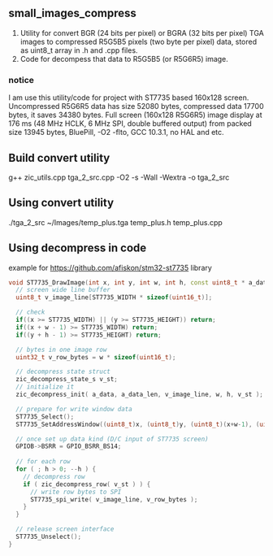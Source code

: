 ## small_images_compress

1. Utility for convert BGR (24 bits per pixel) or BGRA (32 bits per pixel) TGA images to compressed R5G5B5 pixels (two byte per pixel) data, stored as uint8_t array in .h and .cpp files.
2. Code for decompess that data to R5G5B5 (or R5G6R5) image.

### notice
  I am use this utility/code for project with ST7735 based 160x128 screen. Uncompressed R5G6R5 data has size 52080 bytes, compressed data 17700 bytes, it saves 34380 bytes.
  Full screen (160x128 R5G6R5) image display at 176 ms (48 MHz HCLK, 6 MHz SPI, double buffered output) from packed size 13945 bytes, BluePill, -O2 -flto, GCC 10.3.1, no HAL and etc.

## Build convert utility
  g++ zic_utils.cpp tga_2_src.cpp -O2 -s -Wall -Wextra -o tga_2_src

## Using convert utility
  ./tga_2_src ~/Images/temp_plus.tga temp_plus.h temp_plus.cpp

## Using decompress in code
  example for https://github.com/afiskon/stm32-st7735 library
```c++
void ST7735_DrawImage(int x, int y, int w, int h, const uint8_t * a_data, int a_data_len) {
  // screen wide line buffer
  uint8_t v_image_line[ST7735_WIDTH * sizeof(uint16_t)];

  // check
  if((x >= ST7735_WIDTH) || (y >= ST7735_HEIGHT)) return;
  if((x + w - 1) >= ST7735_WIDTH) return;
  if((y + h - 1) >= ST7735_HEIGHT) return;

  // bytes in one image row
  uint32_t v_row_bytes = w * sizeof(uint16_t);

  // decompress state struct
  zic_decompress_state_s v_st;
  // initialize it
  zic_decompress_init( a_data, a_data_len, v_image_line, w, h, v_st );

  // prepare for write window data
  ST7735_Select();
  ST7735_SetAddressWindow((uint8_t)x, (uint8_t)y, (uint8_t)(x+w-1), (uint8_t)(y+h-1));

  // once set up data kind (D/C input of ST7735 screen)
  GPIOB->BSRR = GPIO_BSRR_BS14;
  
  // for each row
  for ( ; h > 0; --h ) {
    // decompress row
    if ( zic_decompress_row( v_st ) ) {
      // write row bytes to SPI
      ST7735_spi_write( v_image_line, v_row_bytes );
    }
  }

  // release screen interface
  ST7735_Unselect();
}
```
